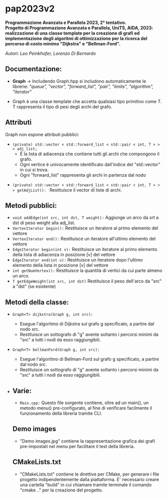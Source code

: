<h1>pap2023v2</h1>

**Programmazione Avanzata e Parallela 2023, 2° tentativo.<br> Progetto di Programmazione Avanzata e Parallela, UniTS, AIDA, 2023: realizzazione di una classe template per la creazione di grafi ed implementazione degli algoritmi di ottimizzazione per la ricerca del percorso di costo minimo "Dijkstra" e "Bellman-Ford".**

*Autori: Leo Peinkhofer, Lorenzo Di Bernardo*

**<h2>Documentazione:</h2>**<ul> <li>**Graph** -> Includendo Graph.hpp si includono automaticamente le librerie: *"queue", "vector", "forward_list", "pair", "limits", "algorithm", "iterator"</li>*

<li>Graph è una classe template che accetta qualsiasi tipo primitivo come T. T rappresenta il tipo di pesi degli archi del grafo.</li></ul>

**<h2>Attributi</h2>**
Graph non espone attributi pubblici:

<ul>
  <li><code>(private) std::vector < std::forward_list < std::pair < int, T > > > adj_list; </code>
<ul>
  <li>È la lista di adiacenza che contiene tutti gli archi che compongono il grafo.</li> 
  <li>Ogni vertice è univocamente identificato dall'indice del "std::vector" in cui si trova.</li> 
  <li>Ogni "forward_list" rappresenta gli archi in partenza dal nodo</li>
  </ul>
  </ul>

  <ul>
    <li><code>(private) std::vector < std::forward_list < std::pair < int, T > > > getAdjList(): </code> Restituisce il vector di liste di archi.</li>
  </ul>
      
**<h2>Metodi pubblici:**</h2>

  <ul>
    <li><code>void addEdge(int src, int dst, T weight):</code> Aggiunge un arco da srt a dst di peso weight alla adj_list.</li>
    <li><code>VertexIterator begin():</code> Restituisce un iteratore al primo elemento del vettore</li>
    <li><code>VertexIterator end():</code> Restituisce un iteratore all'ultimo elemento del vettore</li>
    <li><code>EdgeIterator begin(int v):</code> Restituisce un iteratore al primo elemento della lista di adiacenza in posizione [v] del vettore</li>
    <li><code>EdgeIterator end(int v):</code> Restituisce un iteratore dopo l'ultimo elemento della lista in posizione [v] del vettore </li>
    <li><code>int getNumVertex():</code> Restituisce la quantità di vertici da cui parte almeno un arco.</li>
    <li><code>T getEdgeWeight(int src, int dst)</code> Restituisce il peso dell'arco da "src" a "dst" (se esistente)</li>
  </ul>

**<h2>Metodi della classe:**</h2><ul><li> 
`Graph<T> dijkstra(Graph g, int src):` 
<ul><li>Esegue l'algoritmo di Dijkstra sul grafo g specificato, a partire dal nodo src.</li> 
<li>Restituisce un sottografo di "g" avente soltanto i percorsi minimi da "src" a tutti i nodi da esso raggiungibili.</ul></ul></li><ul><li>
  
 `Graph<T> bellmanFord(Graph g, int src):` 
<ul><li>Esegue l'algoritmo di Bellman-Ford sul grafo g specificato, a partire dal nodo src.</li> 
<li>Restituisce un sottografo di "g" avente soltanto i percorsi minimi da "src" a tutti i nodi da esso raggiungibili.</ul></ul></li><ul><li>

**<h2>Varie:</h2>**<ul>
  <li><code>Main.cpp:</code> Questo file sorgente contiene, oltre ad un main(), un metodo menu() pre-configurato, al fine di verificare facilmente il funzionamento della libreria tramite CLI.</li></ul>

**<h2>Demo images**</h2><ul><li> 
  "Demo images.jpg" contiene la rappresentazione grafica dei grafi pre-impostati nel menu per facilitare il test della libreria.</ul></li>
  
  **<h2>CMakeLists.txt**</h2><ul><li> 
  "CMakeLists.txt" contiene le direttive per CMake, per generare i file progetto indipendentemente dalla piattaforma. E' necessario creare una cartella "build" in cui chiamare tramite terminale il comando "cmake .." per la creazione del progetto. </ul></li>
